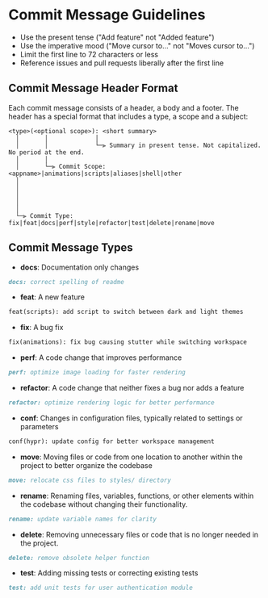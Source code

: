 # Commit Message Guidelines

* Use the present tense ("Add feature" not "Added feature")
* Use the imperative mood ("Move cursor to..." not "Moves cursor to...")
* Limit the first line to 72 characters or less
* Reference issues and pull requests liberally after the first line

## Commit Message Header Format
Each commit message consists of a header, a body and a footer. The header has a special format that includes a type, a scope and a subject:

```
<type>(<optional scope>): <short summary>
  │       │             │
  │       │             └─⫸ Summary in present tense. Not capitalized. No period at the end.
  │       │
  │       └─⫸ Commit Scope: <appname>|animations|scripts|aliases|shell|other
  │                         
  │                          
  │                          
  │                          
  │
  └─⫸ Commit Type: fix|feat|docs|perf|style|refactor|test|delete|rename|move
```

## Commit Message Types



* **docs**: Documentation only changes
```markdown
docs: correct spelling of readme
```
* **feat**: A new feature
```markdown
feat(scripts): add script to switch between dark and light themes
```
* **fix**: A bug fix
```markdown
fix(animations): fix bug causing stutter while switching workspace
```
* **perf**: A code change that improves performance
```markdown
perf: optimize image loading for faster rendering
```
* **refactor**: A code change that neither fixes a bug nor adds a feature
```markdown
refactor: optimize rendering logic for better performance
```
* **conf**: Changes in configuration files, typically related to settings or parameters
```markdown
conf(hypr): update config for better workspace management
```
* **move**: Moving files or code from one location to another within the project to better organize the codebase
```markdown
move: relocate css files to styles/ directory
```
* **rename**: Renaming files, variables, functions, or other elements within the codebase without changing their functionality.
```markdown
rename: update variable names for clarity
```
* **delete**: Removing unnecessary files or code that is no longer needed in the project.
```markdown
delete: remove obsolete helper function
```
* **test**: Adding missing tests or correcting existing tests
```markdown
test: add unit tests for user authentication module
```
